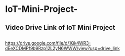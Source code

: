# IoT-Mini-Project-

## Video Drive Link of IoT Mini Project 
## 
https://drive.google.com/file/d/1Qk4WR3-dEeXCDMPf9b9Rzp12L2yN6WWW/view?usp=drive_link
